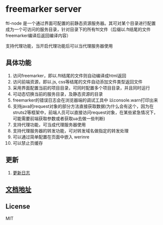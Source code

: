 freemarker server
========================

ftl-node 是一个通过界面可配置的前静态资源服务器。其可对某个目录进行配置成为一个可访问的服务目录，针对目录下的所有ftl文件（后缀以.ft结尾的文件freemarker编译后返回编译内容）

支持代理功能，当开启代理功能后可以当代理服务器使用

## 具体功能
1. 访问freemarker，即以.ftl结尾的文件则自动编译成html返回
2. 访问前端资源，即以.js, css等结尾的文件自动添加文件类型返回文件
3. 采用界面配置当前的项目目录，可同时配置多个项目目录，并且同时运行
4. 可动态切换当前的服务目录，及静态资源的目录
5. freemarker的错误日志会在浏览器端的调试工具中 以console.warn打印出来
6. 支持java的request对象的部分方法直接获取数据(为什么会有这个，因为在struts2等框架中，前端人员可以直接访问request对象，在某些紧急情况下，可能需要前端获取参数或者获取ua去做一些判断)
7. 支持代理功能，可当成代理服务器使用
8. 支持代理服务器的转发功能，可对转发域名做指定的转发处理
9. 可以通过简单配置在页面中嵌入 werinre
10. 可以禁止页缓存

## 更新
1. [更新日志](docs/updateInfo.md)

## [文档地址](https://jianxcao.gitbooks.io/ftl-node/content/)

## License
MIT
